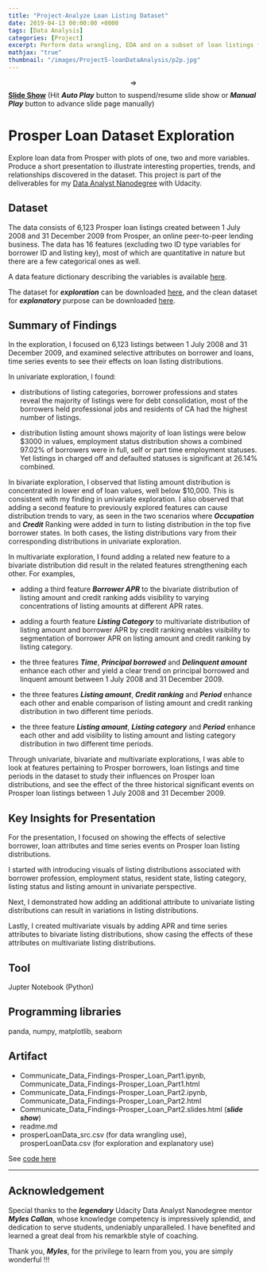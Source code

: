 ```yaml
---
title: "Project-Analyze Loan Listing Dataset"
date: 2019-04-13 00:00:00 +0000
tags: [Data Analysis]
categories: [Project]
excerpt: Perform data wrangling, EDA and on a subset of loan listings from Prosper, an online peer-to-peer lending business. From the subset of 6,123 listings between 1 July 2008 and 31 December 2009, examine selective attributes on borrower and loans, time series events to see their effects on loan listing distributions. Create a storyboard to showcase the findings in univariate, bivariate and multivariate visualizations.
mathjax: "true"
thumbnail: "/images/Project5-loanDataAnalysis/p2p.jpg"
---
```


$$\Rightarrow$$ <a href="\images\Project5-loanDataAnalysis\Prosper_Loan.slides.html" target="_blank"><b>Slide Show</b></a> (Hit _**Auto Play**_ button to suspend/resume slide show or _**Manual Play**_ button to advance slide page manually)

# Prosper Loan Dataset Exploration
Explore loan data from Prosper with plots of one, two and more variables. Produce a short presentation to illustrate interesting properties, trends, and relationships discovered in the dataset. This project is part of the deliverables for my [Data Analyst Nanodegree](https://www.udacity.com/course/data-analyst-nanodegree--nd002) with Udacity.

## Dataset
The data consists of 6,123 Prosper loan listings created between 1 July 2008 and 31 December 2009 from Prosper, an online peer-to-peer lending business. The data has 16 features
(excluding two ID type variables for borrower ID and listing key), most of which are quantitative in nature but there are a few categorical ones as well.

A data feature dictionary describing the variables is available [here](https://www.google.com/url?q=https://docs.google.com/spreadsheet/ccc?key%3D0AllIqIyvWZdadDd5NTlqZ1pBMHlsUjdrOTZHaVBuSlE%26usp%3Dsharing&sa=D&ust=1554484977407000).

The dataset for _**exploration**_ can be downloaded [here](https://drive.google.com/file/d/1SSRs1cna9JoYpQg0sox1d9swT01GEacR/view?usp=sharing), and the clean dataset for _**explanatory**_ purpose can be downloaded [here](https://drive.google.com/file/d/1WSURY1r0B4xh5RVV9asR473hxbGAePM-/view?usp=sharing).

## Summary of Findings
In the exploration, I focused on 6,123 listings between 1 July 2008 and 31 December 2009, and examined selective attributes on borrower and loans, time series events to see their effects on loan listing distributions.

In univariate exploration, I found:
-  distributions of listing categories, borrower professions and states reveal the majority of listings were for debt consolidation, most of the borrowers held professional jobs and residents of CA had the highest number of listings.

- distribution listing amount shows majority of loan listings were below $3000 in values, employment status distribution shows a combined 97.02% of borrowers were in full, self or part time employment statuses. Yet listings in charged off and defaulted statuses is significant at 26.14% combined.

In bivariate exploration, I observed that listing amount distribution is concentrated in lower end of loan values, well below $10,000. This is consistent with my finding in univariate exploration. I also observed that adding a second feature to previously explored features can cause distribution trends to vary, as seen in the two scenarios where _**Occupation**_ and _**Credit**_ Ranking were added in turn to listing distribution in the top five borrower states. In both cases, the listing distributions vary from their corresponding distributions in univariate exploration.

In multivariate exploration, I found adding a related new feature to a bivariate distribution did result in the related features strengthening each other. For examples,
- adding a third feature _**Borrower APR**_ to the bivariate distribution of listing amount and credit ranking adds visibility to varying concentrations of listing amounts at different APR rates.

- adding a fourth feature _**Listing Category**_ to multivariate distribution of listing amount and borrower APR by credit ranking enables visibility to segmentation of borrower APR on listing amount and credit ranking by listing category.

- the three features _**Time**_, _**Principal borrowed**_ and _**Delinquent amount**_ enhance each other and yield a clear trend on principal borrowed and linquent amount between 1 July 2008 and 31 December 2009.

- the three features _**Listing amount**_, _**Credit ranking**_ and _**Period**_ enhance each other and enable comparison of listing amount and credit ranking distribution in two different time periods.

- the three feature _**Listing amount**_, _**Listing category**_ and _**Period**_ enhance each other and add visibility to listing amount and listing category distribution in two different time periods.

Through univariate, bivariate and multivariate explorations, I was able to look at features pertaining to Prosper borrowers, loan listings and time periods in the dataset to study their influences on Prosper loan distributions, and see the effect of the three historical significant events on Prosper loan listings between 1 July 2008 and 31 December 2009.

## Key Insights for Presentation
For the presentation, I focused on showing the effects of selective borrower, loan attributes and time series events on Prosper loan listing distributions.

I started with introducing visuals of listing distributions associated with borrower profession, employment status, resident state, listing category, listing status and listing amount in univariate perspective.

Next, I demonstrated how adding an additional attribute to univariate listing distributions can result in variations in listing distributions.

Lastly, I created multivariate visuals by adding APR and time series attributes to bivariate listing distributions, show casing the effects of these attributes on multivariate listing distributions.

## Tool
Jupter Notebook (Python)

## Programming libraries
panda, numpy, matplotlib, seaborn

## Artifact
- Communicate_Data_Findings-Prosper_Loan_Part1.ipynb, Communicate_Data_Findings-Prosper_Loan_Part1.html
- Communicate_Data_Findings-Prosper_Loan_Part2.ipynb, Communicate_Data_Findings-Prosper_Loan_Part2.html
- Communicate_Data_Findings-Prosper_Loan_Part2.slides.html (_**slide show**_)
- readme.md
- prosperLoanData_src.csv (for data wrangling use), prosperLoanData.csv (for exploration and explanatory use)

See <a href="https://github.com/atan4583/dand-project-portfolio" target="_blank">code here</a>

***
## Acknowledgement
Special thanks to the _**legendary**_ Udacity Data Analyst Nanodegree mentor _**Myles Callan**_, whose knowledge competency is impressively splendid, and dedication to serve students, undeniably unparalleled. I have benefited and learned a great deal from his remarkble style of coaching.

Thank you, _**Myles**_, for the privilege to learn from you, you are simply wonderful !!!
